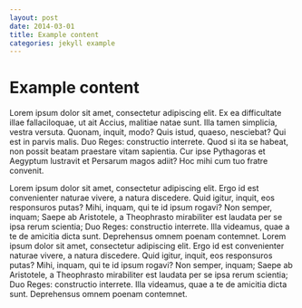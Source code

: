 ```yaml
---
layout: post
date: 2014-03-01
title: Example content
categories: jekyll example
---
```


# Example content

Lorem ipsum dolor sit amet, consectetur adipiscing elit. Ex ea difficultate illae fallaciloquae, ut ait Accius, malitiae natae sunt. Illa tamen simplicia, vestra versuta. Quonam, inquit, modo? Quis istud, quaeso, nesciebat? Qui est in parvis malis. Duo Reges: constructio interrete. Quod si ita se habeat, non possit beatam praestare vitam sapientia. Cur ipse Pythagoras et Aegyptum lustravit et Persarum magos adiit? Hoc mihi cum tuo fratre convenit.

<!--more-->

Lorem ipsum dolor sit amet, consectetur adipiscing elit. Ergo id est convenienter naturae vivere, a natura discedere. Quid igitur, inquit, eos responsuros putas? Mihi, inquam, qui te id ipsum rogavi? Non semper, inquam; Saepe ab Aristotele, a Theophrasto mirabiliter est laudata per se ipsa rerum scientia; Duo Reges: constructio interrete. Illa videamus, quae a te de amicitia dicta sunt. Deprehensus omnem poenam contemnet.
Lorem ipsum dolor sit amet, consectetur adipiscing elit. Ergo id est convenienter naturae vivere, a natura discedere. Quid igitur, inquit, eos responsuros putas? Mihi, inquam, qui te id ipsum rogavi? Non semper, inquam; Saepe ab Aristotele, a Theophrasto mirabiliter est laudata per se ipsa rerum scientia; Duo Reges: constructio interrete. Illa videamus, quae a te de amicitia dicta sunt. Deprehensus omnem poenam contemnet.
